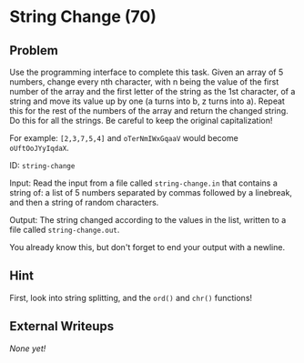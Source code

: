 # String Change (70)

## Problem

Use the programming interface to complete this task. Given an array of 5 numbers, change every nth character, with n being the value of the first number of the array and the first letter of the string as the 1st character, of a string and move its value up by one (a turns into b, z turns into a). Repeat this for the rest of the numbers of the array and return the changed string. Do this for all the strings. Be careful to keep the original capitalization!

For example: `[2,3,7,5,4]` and `oTerNmIWxGqaaV` would become `oUftOoJYyIqdaX`.

ID: `string-change`

Input: Read the input from a file called `string-change.in` that contains a string of: a list of 5 numbers separated by commas followed by a linebreak, and then a string of random characters.

Output: The string changed according to the values in the list, written to a file called `string-change.out`.

You already know this, but don&#39;t forget to end your output with a newline.

## Hint

First, look into string splitting, and the <code>ord()</code> and <code>chr()</code> functions!

## External Writeups

*None yet!*